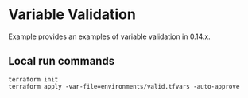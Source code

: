 # Variable Validation
Example provides an examples of variable validation in 0.14.x.

## Local run commands

```
terraform init
terraform apply -var-file=environments/valid.tfvars -auto-approve
```
